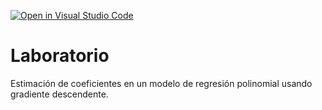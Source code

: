 [![Open in Visual Studio Code](https://classroom.github.com/assets/open-in-vscode-c66648af7eb3fe8bc4f294546bfd86ef473780cde1dea487d3c4ff354943c9ae.svg)](https://classroom.github.com/online_ide?assignment_repo_id=7810624&assignment_repo_type=AssignmentRepo)
# Laboratorio

Estimación de coeficientes en un modelo de regresión polinomial usando gradiente descendente.
